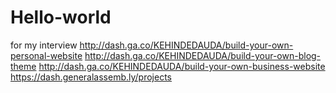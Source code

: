 # Hello-world
for my interview
http://dash.ga.co/KEHINDEDAUDA/build-your-own-personal-website
http://dash.ga.co/KEHINDEDAUDA/build-your-own-blog-theme
http://dash.ga.co/KEHINDEDAUDA/build-your-own-business-website
https://dash.generalassemb.ly/projects
